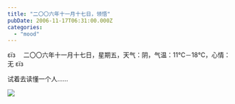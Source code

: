 ```yaml
---
title: "二〇〇六年十一月十七日，领悟"
pubDate: 2006-11-17T06:31:00.000Z
categories: 
  - "mood"
---
```


εїз　 二〇〇六年十一月十七日，星期五，天气：阴，气温：11℃－18℃，心情：无 εїз

  

试着去读懂一个人……

![](http://files.myopera.com/meteorain/images/Mickey_by_lseungheel.jpg)
